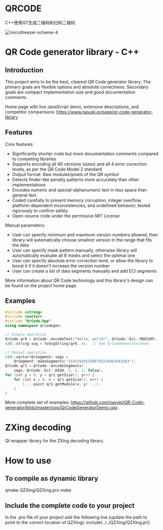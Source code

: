 # QRCODE
C++使用QT生成二维码和扫码二维码

![microfreezer-scheme-4](https://user-images.githubusercontent.com/550020/114547587-48178e80-9c67-11eb-8c41-c2050f63ca33.png)

QR Code generator library - C++
===============================


Introduction
------------

This project aims to be the best, clearest QR Code generator library. The primary goals are flexible options and absolute correctness. Secondary goals are compact implementation size and good documentation comments.

Home page with live JavaScript demo, extensive descriptions, and competitor comparisons: https://www.nayuki.io/page/qr-code-generator-library


Features
--------

Core features:

* Significantly shorter code but more documentation comments compared to competing libraries
* Supports encoding all 40 versions (sizes) and all 4 error correction levels, as per the QR Code Model 2 standard
* Output format: Raw modules/pixels of the QR symbol
* Detects finder-like penalty patterns more accurately than other implementations
* Encodes numeric and special-alphanumeric text in less space than general text
* Coded carefully to prevent memory corruption, integer overflow, platform-dependent inconsistencies, and undefined behavior; tested rigorously to confirm safety
* Open-source code under the permissive MIT License

Manual parameters:

* User can specify minimum and maximum version numbers allowed, then library will automatically choose smallest version in the range that fits the data
* User can specify mask pattern manually, otherwise library will automatically evaluate all 8 masks and select the optimal one
* User can specify absolute error correction level, or allow the library to boost it if it doesn't increase the version number
* User can create a list of data segments manually and add ECI segments

More information about QR Code technology and this library's design can be found on the project home page.


Examples
--------

```c++
#include <string>
#include <vector>
#include "QrCode.hpp"
using namespace qrcodegen;

// Simple operation
QrCode qr0 = QrCode::encodeText("Hello, world!", QrCode::Ecc::MEDIUM);
std::string svg = toSvgString(qr0, 4);  // See QrCodeGeneratorDemo

// Manual operation
std::vector<QrSegment> segs =
    QrSegment::makeSegments("3141592653589793238462643383");
QrCode qr1 = QrCode::encodeSegments(
    segs, QrCode::Ecc::HIGH, 5, 5, 2, false);
for (int y = 0; y < qr1.getSize(); y++) {
    for (int x = 0; x < qr1.getSize(); x++) {
        (... paint qr1.getModule(x, y) ...)
    }
}
```

More complete set of examples: https://github.com/nayuki/QR-Code-generator/blob/master/cpp/QrCodeGeneratorDemo.cpp .


# ZXing decoding
Qt wrapper library for the ZXing decoding library. 

# How to use

## To compile as dynamic library
qmake QZXing/QZXing.pro
make

## Include the complete code to your project
In the .pro file of your project add the following line (update the path to point to the correct location of QZXing): 
  include(../../QZXing/QZXing.pri)
